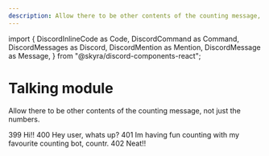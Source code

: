 ```yaml
---
description: Allow there to be other contents of the counting message, not just the numbers.
---
```


import {
  DiscordInlineCode as Code,
  DiscordCommand as Command,
  DiscordMessages as Discord,
  DiscordMention as Mention,
  DiscordMessage as Message,
} from "@skyra/discord-components-react";


# Talking module

Allow there to be other contents of the counting message, not just the numbers.

<Discord>
  <Message>399 Hi!!</Message>
    <Message profile="User 2">400 Hey user, whats up?</Message>
    <Message>401 Im having fun counting with my favourite counting bot, countr.</Message>
   <Message profile="User 2">402 Neat!!</Message>
</Discord>
